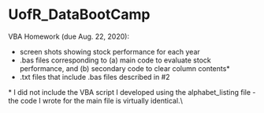 # UofR_DataBootCamp
VBA Homework (due Aug. 22, 2020):
<ul>
  <li> screen shots showing stock performance for each year </li>
  <li> .bas files corresponding to (a) main code to evaluate stock performance, and (b) secondary code to clear column contents* </li>
  <li> .txt files that include .bas files described in #2 </li>
 </ul>
 
 \* I did not include the VBA script I developed using the alphabet_listing file - the code I wrote for the main file is virtually identical.\
